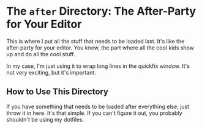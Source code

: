 # The `after` Directory: The After-Party for Your Editor

This is where I put all the stuff that needs to be loaded last. It's like the after-party for your editor. You know, the part where all the cool kids show up and do all the cool stuff.

In my case, I'm just using it to wrap long lines in the quickfix window. It's not very exciting, but it's important.

## How to Use This Directory

If you have something that needs to be loaded after everything else, just throw it in here. It's that simple. If you can't figure it out, you probably shouldn't be using my dotfiles.